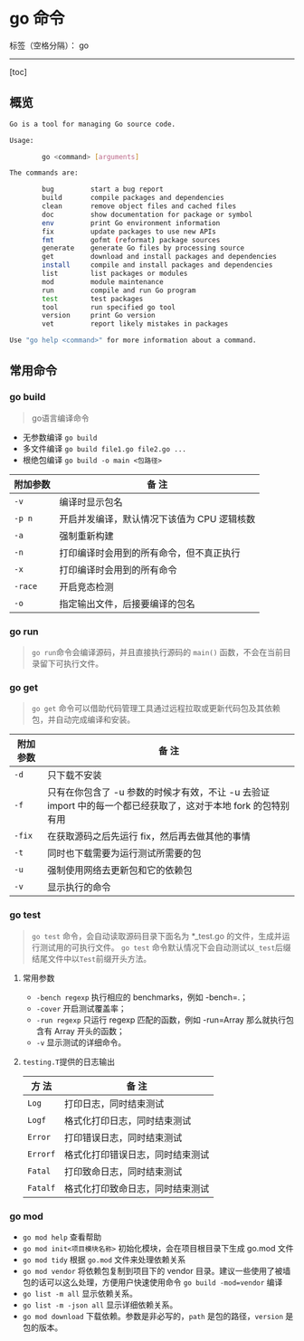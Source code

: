 # go 命令

标签（空格分隔）： go

---

[toc]

## 概览

```bash
Go is a tool for managing Go source code.

Usage:

        go <command> [arguments]

The commands are:

        bug         start a bug report
        build       compile packages and dependencies
        clean       remove object files and cached files
        doc         show documentation for package or symbol
        env         print Go environment information
        fix         update packages to use new APIs
        fmt         gofmt (reformat) package sources
        generate    generate Go files by processing source
        get         download and install packages and dependencies
        install     compile and install packages and dependencies
        list        list packages or modules
        mod         module maintenance
        run         compile and run Go program
        test        test packages
        tool        run specified go tool
        version     print Go version
        vet         report likely mistakes in packages

Use "go help <command>" for more information about a command.
```

## 常用命令

### go build

> go语言编译命令

- 无参数编译 `go build`
- 多文件编译 `go build file1.go file2.go ...`
- 根绝包编译 `go build -o main <包路径>`

|附加参数     |备  注
|---|---|
|`-v`         |编译时显示包名
|`-p n`         |开启并发编译，默认情况下该值为 CPU 逻辑核数
|`-a`         |强制重新构建
|`-n`         |打印编译时会用到的所有命令，但不真正执行
|`-x`         |打印编译时会用到的所有命令
|`-race`     |开启竞态检测
|`-o`           |指定输出文件，后接要编译的包名

### go run

> `go run`命令会编译源码，并且直接执行源码的 `main()` 函数，不会在当前目录留下可执行文件。

### go get

> `go get` 命令可以借助代码管理工具通过远程拉取或更新代码包及其依赖包，并自动完成编译和安装。

|附加参数     |备  注
|---|---|
|`-d`           |只下载不安装
|`-f`           |只有在你包含了 -u 参数的时候才有效，不让 -u 去验证 import 中的每一个都已经获取了，这对于本地 fork 的包特别有用
|`-fix`         |在获取源码之后先运行 fix，然后再去做其他的事情
|`-t`           |同时也下载需要为运行测试所需要的包
|`-u`           |强制使用网络去更新包和它的依赖包
|`-v`           |显示执行的命令

### go test

> `go test` 命令，会自动读取源码目录下面名为 *_test.go 的文件，生成并运行测试用的可执行文件。
> `go test` 命令默认情况下会自动测试以`_test`后缀结尾文件中以`Test`前缀开头方法。

1. 常用参数
    - `-bench regexp` 执行相应的 benchmarks，例如 -bench=.；
    - `-cover` 开启测试覆盖率；
    - `-run regexp` 只运行 regexp 匹配的函数，例如 -run=Array 那么就执行包含有 Array 开头的函数；
    - `-v` 显示测试的详细命令。
1. `testing.T`提供的日志输出

    |方  法 |备  注
    |---|---|
    |`Log`      |打印日志，同时结束测试
    |`Logf`     |格式化打印日志，同时结束测试
    |`Error` |打印错误日志，同时结束测试
    |`Errorf` |格式化打印错误日志，同时结束测试
    |`Fatal` |打印致命日志，同时结束测试
    |`Fatalf` |格式化打印致命日志，同时结束测试

### go mod

- `go mod help` 查看帮助
- `go mod init<项目模块名称>` 初始化模块，会在项目根目录下生成 go.mod 文件
- `go mod tidy` 根据 `go.mod` 文件来处理依赖关系
- `go mod vendor` 将依赖包复制到项目下的 vendor 目录。建议一些使用了被墙包的话可以这么处理，方便用户快速使用命令 `go build -mod=vendor` 编译
- `go list -m all` 显示依赖关系。
- `go list -m -json all` 显示详细依赖关系。
- `go mod download` 下载依赖。参数是非必写的，`path` 是包的路径，`version` 是包的版本。
